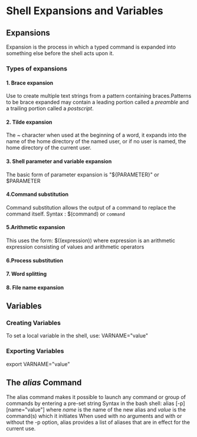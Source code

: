 # Shell Expansions and Variables
## Expansions
Expansion is the process in which a typed command is expanded into something else before the shell acts upon it.
### Types of expansions
#### 1. Brace expansion
Use to create multiple text strings from a pattern containing braces.Patterns to be brace expanded may contain a leading portion called a *preamble* and a trailing portion called a *postscript*. 
#### 2. Tilde expansion
The ~ character when  used at the beginning of a word, it expands into the name of the home directory of the named user, or if no user is named, the home directory of the current user.
#### 3. Shell parameter and variable expansion
The basic form of parameter expansion is "${PARAMETER}" or $PARAMETER

#### 4.Command substitution
Command substitution allows the output of a command to replace the command itself. Syntax : $(command) or `command`
#### 5.Arithmetic expansion
This uses the form:  $((expression)) where expression is an arithmetic expression consisting of values and arithmetic operators
#### 6.Process substitution
#### 7. Word splitting
#### 8. File name expansion

## Variables
### Creating Variables
To set a local variable in the shell, use:
VARNAME="value"
### Exporting Variables
export VARNAME="value"

## The *alias* Command	
The alias command makes it possible to launch any command or group of commands by entering a pre-set string 
Syntax in the bash shell: alias [-p] [name="value"] where 
*name* is the name of the new alias and *value* is the command(s) which it initiates
When used with no arguments and with or without the -p option, alias provides a list of aliases that are in effect for the current use.